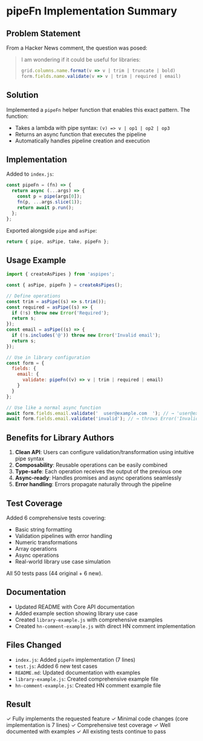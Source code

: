 # pipeFn Implementation Summary

## Problem Statement

From a Hacker News comment, the question was posed:
> I am wondering if it could be useful for libraries:
> ```javascript
> grid.columns.name.format(v => v | trim | truncate | bold)
> form.fields.name.validate(v => v | trim | required | email)
> ```

## Solution

Implemented a `pipeFn` helper function that enables this exact pattern. The function:
- Takes a lambda with pipe syntax: `(v) => v | op1 | op2 | op3`
- Returns an async function that executes the pipeline
- Automatically handles pipeline creation and execution

## Implementation

Added to `index.js`:
```javascript
const pipeFn = (fn) => {
  return async (...args) => {
    const p = pipe(args[0]);
    fn(p, ...args.slice(1));
    return await p.run();
  };
};
```

Exported alongside `pipe` and `asPipe`:
```javascript
return { pipe, asPipe, take, pipeFn };
```

## Usage Example

```javascript
import { createAsPipes } from 'aspipes';

const { asPipe, pipeFn } = createAsPipes();

// Define operations
const trim = asPipe((s) => s.trim());
const required = asPipe((s) => {
  if (!s) throw new Error('Required');
  return s;
});
const email = asPipe((s) => {
  if (!s.includes('@')) throw new Error('Invalid email');
  return s;
});

// Use in library configuration
const form = {
  fields: {
    email: {
      validate: pipeFn((v) => v | trim | required | email)
    }
  }
};

// Use like a normal async function
await form.fields.email.validate('  user@example.com  '); // → 'user@example.com'
await form.fields.email.validate('invalid'); // → throws Error('Invalid email')
```

## Benefits for Library Authors

1. **Clean API**: Users can configure validation/transformation using intuitive pipe syntax
2. **Composability**: Reusable operations can be easily combined
3. **Type-safe**: Each operation receives the output of the previous one
4. **Async-ready**: Handles promises and async operations seamlessly
5. **Error handling**: Errors propagate naturally through the pipeline

## Test Coverage

Added 6 comprehensive tests covering:
- Basic string formatting
- Validation pipelines with error handling
- Numeric transformations
- Array operations
- Async operations
- Real-world library use case simulation

All 50 tests pass (44 original + 6 new).

## Documentation

- Updated README with Core API documentation
- Added example section showing library use case
- Created `library-example.js` with comprehensive examples
- Created `hn-comment-example.js` with direct HN comment implementation

## Files Changed

- `index.js`: Added `pipeFn` implementation (7 lines)
- `test.js`: Added 6 new test cases
- `README.md`: Updated documentation with examples
- `library-example.js`: Created comprehensive example file
- `hn-comment-example.js`: Created HN comment example file

## Result

✓ Fully implements the requested feature
✓ Minimal code changes (core implementation is 7 lines)
✓ Comprehensive test coverage
✓ Well documented with examples
✓ All existing tests continue to pass
